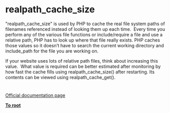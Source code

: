 # realpath_cache_size





&quot;realpath_cache_size&quot; is used by PHP to cache the real file system paths of filenames referenced instead of looking them up each time.&#xA0; Every time you perform any of the various file functions or include/require a file and use a relative path, PHP has to look up where that file really exists. PHP caches those values so it doesn&#x2019;t have to search the current working directory and include_path for the file you are working on.

If your website uses lots of relative path files, think about increasing this value.&#xA0; What value is required can be better estimated after monitoring by how fast the cache fills using realpath_cache_size() after restarting. Its contents can be viewed using realpath_cache_get().

  

#

[Official documentation page](https://www.php.net/manual/en/function.realpath-cache-size.php)

**[To root](/README.md)**